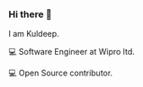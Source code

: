 ### Hi there 👋

I am Kuldeep. 

💻 Software Engineer at Wipro ltd.

💻 Open Source contributor.

<!--
**Kuldeep4498/Kuldeep4498** is a ✨ _special_ ✨ repository because its `README.md` (this file) appears on your GitHub profile.

Here are some ideas to get you started:
### Hi there 👋

💻 Software Engineer at Wipro ltd.

💻 Open Source contributor other projects


📫 Reach me on [Twitter](https://twitter.com/MaritvanDijk77)
- 🔭 I’m currently working on ...
- 🌱 I’m currently learning ...
- 👯 I’m looking to collaborate on ...
- 🤔 I’m looking for help with ...
- 💬 Ask me about ...
- 📫 How to reach me: ...
- 😄 Pronouns: ...
- ⚡ Fun fact: ...
-->
